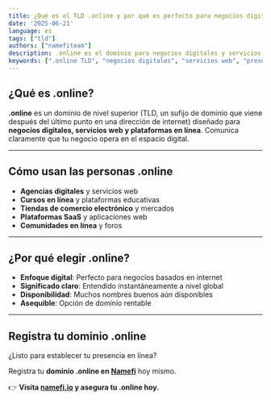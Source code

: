 ```yaml
---
title: ¿Qué es el TLD .online y por qué es perfecto para negocios digitales?
date: '2025-06-21'
language: es
tags: ["tld"]
authors: ["namefiteam"]
description: .online es el dominio para negocios digitales y servicios web. Perfecto para establecer tu presencia en línea e identidad digital.
keywords: [".online TLD", "negocios digitales", "servicios web", "presencia online", "extensión de dominio"]
---
```



## **¿Qué es .online?**

**.online** es un dominio de nivel superior (TLD, un sufijo de dominio que viene después del último punto en una dirección de internet) diseñado para **negocios digitales, servicios web y plataformas en línea**. Comunica claramente que tu negocio opera en el espacio digital.

---

## **Cómo usan las personas .online**

*   **Agencias digitales** y servicios web
*   **Cursos en línea** y plataformas educativas
*   **Tiendas de comercio electrónico** y mercados
*   **Plataformas SaaS** y aplicaciones web
*   **Comunidades en línea** y foros

---

## **¿Por qué elegir .online?**

*   **Enfoque digital**: Perfecto para negocios basados en internet
*   **Significado claro**: Entendido instantáneamente a nivel global
*   **Disponibilidad**: Muchos nombres buenos aún disponibles
*   **Asequible**: Opción de dominio rentable

---

## **Registra tu dominio .online**

¿Listo para establecer tu presencia en línea?

Registra tu **dominio .online en [Namefi](https://namefi.io)** hoy mismo.

👉 **Visita [namefi.io](https://namefi.io) y asegura tu .online hoy.**